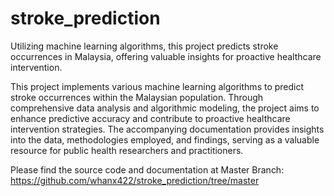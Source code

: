# stroke_prediction
Utilizing machine learning algorithms, this project predicts stroke occurrences in Malaysia, offering valuable insights for proactive healthcare intervention.

This project implements various machine learning algorithms to predict stroke occurrences within the Malaysian population. 
Through comprehensive data analysis and algorithmic modeling, the project aims to enhance predictive accuracy and contribute to proactive healthcare intervention strategies. The accompanying documentation provides insights into the data, methodologies employed, and findings, serving as a valuable resource for public health researchers and practitioners.

Please find the source code and documentation at Master Branch: https://github.com/whanx422/stroke_prediction/tree/master
